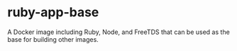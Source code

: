 # ruby-app-base

A Docker image including Ruby, Node, and FreeTDS that can be used as the base for building other images.
